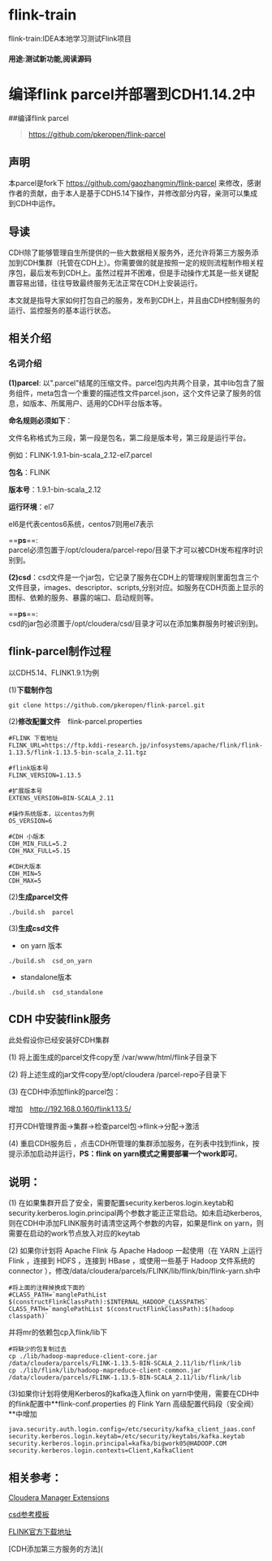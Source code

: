 # flink-train
flink-train:IDEA本地学习测试Flink项目
#### 用途:测试新功能,阅读源码


# 编译flink parcel并部署到CDH1.14.2中

##编译flink parcel

> https://github.com/pkeropen/flink-parcel

## 声明

本parcel是fork下 https://github.com/gaozhangmin/flink-parcel 来修改，感谢作者的贡献，由于本人是基于CDH5.14下操作，并修改部分内容，亲测可以集成到CDH中运作。

## 导读

CDH除了能够管理自生所提供的一些大数据相关服务外，还允许将第三方服务添加到CDH集群（托管在CDH上）。你需要做的就是按照一定的规则流程制作相关程序包，最后发布到CDH上。虽然过程并不困难，但是手动操作尤其是一些关键配置容易出错，往往导致最终服务无法正常在CDH上安装运行。

本文就是指导大家如何打包自己的服务，发布到CDH上，并且由CDH控制服务的运行、监控服务的基本运行状态。

## 相关介绍

### 名词介绍

**(1)parcel**:   以".parcel"结尾的压缩文件。parcel包内共两个目录，其中lib包含了服务组件，meta包含一个重要的描述性文件parcel.json，这个文件记录了服务的信息，如版本、所属用户、适用的CDH平台版本等。

**命名规则必须如下**：

文件名称格式为三段，第一段是包名，第二段是版本号，第三段是运行平台。

例如：FLINK-1.9.1-bin-scala_2.12-el7.parcel

**包名**：FLINK

**版本号**：1.9.1-bin-scala_2.12

**运行环境**：el7

el6是代表centos6系统，centos7则用el7表示

==**ps**==:    
parcel必须包置于/opt/cloudera/parcel-repo/目录下才可以被CDH发布程序时识别到。

**(2)csd**：csd文件是一个jar包，它记录了服务在CDH上的管理规则里面包含三个文件目录，images、descriptor、scripts,分别对应。如服务在CDH页面上显示的图标、依赖的服务、暴露的端口、启动规则等。

==**ps**==:  
csd的jar包必须置于/opt/cloudera/csd/目录才可以在添加集群服务时被识别到。




## flink-parcel制作过程

以CDH5.14、FLINK1.9.1为例

(1)**下载制作包**

```
git clone https://github.com/pkeropen/flink-parcel.git
```

(2)**修改配置文件**　flink-parcel.properties


```shell
#FLINK 下载地址
FLINK_URL=https://ftp.kddi-research.jp/infosystems/apache/flink/flink-1.13.5/flink-1.13.5-bin-scala_2.11.tgz

#flink版本号
FLINK_VERSION=1.13.5

#扩展版本号
EXTENS_VERSION=BIN-SCALA_2.11

#操作系统版本，以centos为例
OS_VERSION=6

#CDH 小版本
CDH_MIN_FULL=5.2
CDH_MAX_FULL=5.15

#CDH大版本
CDH_MIN=5
CDH_MAX=5
```



(2)**生成parcel文件**

```shell
./build.sh  parcel
```

(3)**生成csd文件**

- on yarn 版本

```shell
./build.sh  csd_on_yarn
```


- standalone版本

```shell
./build.sh  csd_standalone
```

## CDH 中安装flink服务

此处假设你已经安装好CDH集群

(1) 将上面生成的parcel文件copy至 /var/www/html/flink子目录下

(2) 将上述生成的jar文件copy至/opt/cloudera /parcel-repo子目录下

(3) 在CDH中添加flink的parcel包：

增加　http://192.168.0.160/flink1.13.5/

打开CDH管理界面->集群->检查parcel包->flink->分配->激活

(4) 重启CDH服务后 ，点击CDH所管理的集群添加服务，在列表中找到flink，按提示添加启动并运行，**PS：flink on yarn模式之需要部署一个work即可**。

## 说明：

(1) 在如果集群开启了安全，需要配置security.kerberos.login.keytab和security.kerberos.login.principal两个参数才能正正常启动。如未启动kerberos,则在CDH中添加FLINK服务时请清空这两个参数的内容，如果是flink on yarn，则需要在启动的work节点放入对应的keytab

(2) 如果你计划将 Apache Flink 与 Apache Hadoop 一起使用（在 YARN 上运行 Flink ，连接到 HDFS ，连接到 HBase ，或使用一些基于 Hadoop 文件系统的 connector ），修改/data/cloudera/parcels/FLINK/lib/flink/bin/flink-yarn.sh中

```shell
#将上面的注释掉换成下面的
#CLASS_PATH=`manglePathList $(constructFlinkClassPath):$INTERNAL_HADOOP_CLASSPATHS`
CLASS_PATH=`manglePathList $(constructFlinkClassPath):$(hadoop classpath)`
```

并将mr的依赖包cp入flink/lib下

```shell
#将缺少的包复制过去
cp ./lib/hadoop-mapreduce-client-core.jar /data/cloudera/parcels/FLINK-1.13.5-BIN-SCALA_2.11/lib/flink/lib
cp ./lib/flink/lib/hadoop-mapreduce-client-common.jar /data/cloudera/parcels/FLINK-1.13.5-BIN-SCALA_2.11/lib/flink/lib
```

(3)如果你计划将使用Kerberos的kafka连入flink on yarn中使用，需要在CDH中的flink配置中**flink-conf.properties 的 Flink Yarn 高级配置代码段（安全阀）**中增加

```shell
java.security.auth.login.config=/etc/security/kafka_client_jaas.conf
security.kerberos.login.keytab=/etc/security/keytabs/kafka.keytab
security.kerberos.login.principal=kafka/bigwork05@HADOOP.COM
security.kerberos.login.contexts=Client,KafkaClient
```




## 相关参考：　　

[Cloudera Manager Extensions](https://github.com/cloudera/cm_csds)

[csd参考模板](git@github.com:cloudera/cm_csds.git)

[FLINK官方下载地址](https://archive.apache.org/dist/flink/)

[CDH添加第三方服务的方法](